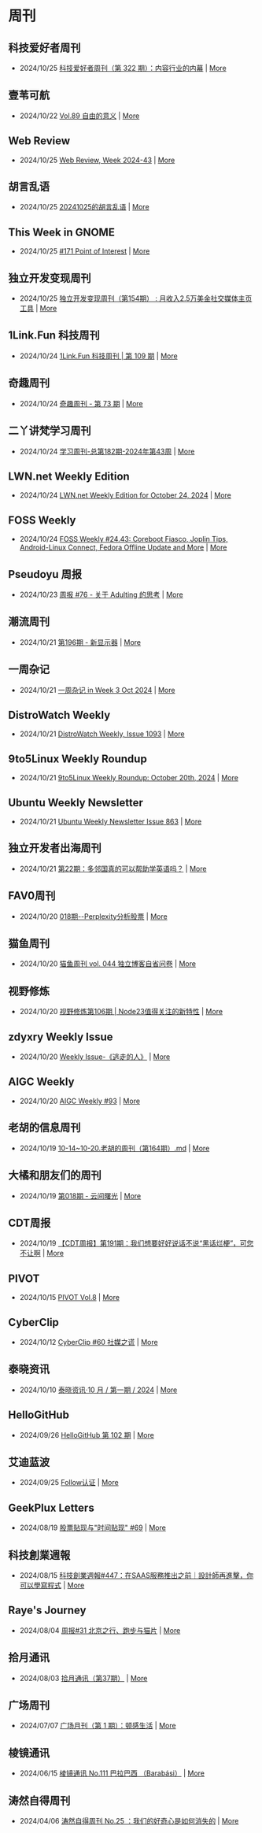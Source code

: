 # 周刊

## 科技爱好者周刊
- 2024/10/25 [科技爱好者周刊（第 322 期）：内容行业的内幕](http://www.ruanyifeng.com/blog/2024/10/weekly-issue-322.html) | [More](channels/%E7%A7%91%E6%8A%80%E7%88%B1%E5%A5%BD%E8%80%85%E5%91%A8%E5%88%8A.md)

## 壹苇可航
- 2024/10/22 [Vol.89 自由的意义](https://letter.justgoidea.com/p/202427) | [More](channels/%E5%A3%B9%E8%8B%87%E5%8F%AF%E8%88%AA.md)

## Web Review
- 2024/10/25 [Web Review, Week 2024-43](https://ervin.ipsquad.net/blog/2024/10/25/web-review-week-2024-43/) | [More](channels/Web%20Review.md)

## 胡言乱语
- 2024/10/25 [20241025的胡言乱语](https://www.bboy.app/2024/10/25/20241025%E7%9A%84%E8%83%A1%E8%A8%80%E4%B9%B1%E8%AF%AD/) | [More](channels/%E8%83%A1%E8%A8%80%E4%B9%B1%E8%AF%AD.md)

## This Week in GNOME
- 2024/10/25 [#171 Point of Interest](https://thisweek.gnome.org/posts/2024/10/twig-171/) | [More](channels/This%20Week%20in%20GNOME.md)

## 独立开发变现周刊
- 2024/10/25 [独立开发变现周刊（第154期） : 月收入2.5万美金社交媒体主页工具](https://www.ezindie.com/weekly/issue-154) | [More](channels/%E7%8B%AC%E7%AB%8B%E5%BC%80%E5%8F%91%E5%8F%98%E7%8E%B0%E5%91%A8%E5%88%8A.md)

## 1Link.Fun 科技周刊
- 2024/10/24 [1Link.Fun 科技周刊 | 第 109 期](https://1link.fun/blog/issue/issue109/) | [More](channels/1Link.Fun%20%E7%A7%91%E6%8A%80%E5%91%A8%E5%88%8A.md)

## 奇趣周刊
- 2024/10/24 [奇趣周刊 - 第 73 期](https://zishu.me/blog/weekly-73.html/) | [More](channels/%E5%A5%87%E8%B6%A3%E5%91%A8%E5%88%8A.md)

## 二丫讲梵学习周刊
- 2024/10/24 [学习周刊-总第182期-2024年第43周](https://wiki.eryajf.net/pages/225eaf/) | [More](channels/%E4%BA%8C%E4%B8%AB%E8%AE%B2%E6%A2%B5%E5%AD%A6%E4%B9%A0%E5%91%A8%E5%88%8A.md)

## LWN.net Weekly Edition
- 2024/10/24 [LWN.net Weekly Edition for October 24, 2024](https://lwn.net/Articles/994575/) | [More](channels/LWN.net%20Weekly%20Edition.md)

## FOSS Weekly
- 2024/10/24 [FOSS Weekly #24.43: Coreboot Fiasco, Joplin Tips, Android-Linux Connect, Fedora Offline Update and More](https://itsfoss.com/newsletter/foss-weekly-24-43/) | [More](channels/FOSS%20Weekly.md)

## Pseudoyu 周报
- 2024/10/23 [周报 #76 - 关于 Adulting 的思考](https://www.pseudoyu.com/zh/2024/10/24/weekly_review_202401024/) | [More](channels/Pseudoyu%20%E5%91%A8%E6%8A%A5.md)

## 潮流周刊
- 2024/10/21 [第196期 - 新显示器](https://weekly.tw93.fun/posts/196-%E6%96%B0%E6%98%BE%E7%A4%BA%E5%99%A8/) | [More](channels/%E6%BD%AE%E6%B5%81%E5%91%A8%E5%88%8A.md)

## 一周杂记
- 2024/10/21 [一周杂记 in Week 3 Oct 2024](http://kingsamchen.github.io/2024/10/21/weekly-2024-oct-3/) | [More](channels/%E4%B8%80%E5%91%A8%E6%9D%82%E8%AE%B0.md)

## DistroWatch Weekly
- 2024/10/21 [DistroWatch Weekly, Issue 1093](https://distrowatch.com/weekly.php?issue=20241021) | [More](channels/DistroWatch%20Weekly.md)

## 9to5Linux Weekly Roundup
- 2024/10/21 [9to5Linux Weekly Roundup: October 20th, 2024](https://9to5linux.com/9to5linux-weekly-roundup-october-20th-2024) | [More](channels/9to5Linux%20Weekly%20Roundup.md)

## Ubuntu Weekly Newsletter
- 2024/10/21 [Ubuntu Weekly Newsletter Issue 863](https://discourse.ubuntu.com/t/ubuntu-weekly-newsletter-issue-863/49035) | [More](channels/Ubuntu%20Weekly%20Newsletter.md)

## 独立开发者出海周刊
- 2024/10/21 [第22期：多邻国真的可以帮助学英语吗？](https://gapis.money/weekly/2024-10-21_022) | [More](channels/%E7%8B%AC%E7%AB%8B%E5%BC%80%E5%8F%91%E8%80%85%E5%87%BA%E6%B5%B7%E5%91%A8%E5%88%8A.md)

## FAV0周刊
- 2024/10/20 [018期--Perplexity分析股票](https://fav0.com/posts/2024/018) | [More](channels/FAV0%E5%91%A8%E5%88%8A.md)

## 猫鱼周刊
- 2024/10/20 [猫鱼周刊 vol. 044 独立博客自省问卷](https://ameow.xyz/archives/weekly-044) | [More](channels/%E7%8C%AB%E9%B1%BC%E5%91%A8%E5%88%8A.md)

## 视野修炼
- 2024/10/20 [视野修炼第106期 | Node23值得关注的新特性](https://sugarat.top/weekly/2024-10-20.html) | [More](channels/%E8%A7%86%E9%87%8E%E4%BF%AE%E7%82%BC.md)

## zdyxry Weekly Issue
- 2024/10/20 [Weekly Issue-《逃走的人》](https://zdyxry.github.io/2024/10/20/Weekly-Issue-%E9%80%83%E8%B5%B0%E7%9A%84%E4%BA%BA/) | [More](channels/zdyxry%20Weekly%20Issue.md)

## AIGC Weekly
- 2024/10/20 [AIGC Weekly #93](https://quail.ink/op7418/p/aigc-weekly-93) | [More](channels/AIGC%20Weekly.md)

## 老胡的信息周刊
- 2024/10/19 [10-14~10-20.老胡的周刊（第164期）.md](https://weekly.howie6879.com/2024/10-14~10-20.老胡的周刊（第164期）.html) | [More](channels/%E8%80%81%E8%83%A1%E7%9A%84%E4%BF%A1%E6%81%AF%E5%91%A8%E5%88%8A.md)

## 大橘和朋友们的周刊
- 2024/10/19 [第018期 - 云间曙光](https://rrorangeandfriends.site/posts/2024/018) | [More](channels/%E5%A4%A7%E6%A9%98%E5%92%8C%E6%9C%8B%E5%8F%8B%E4%BB%AC%E7%9A%84%E5%91%A8%E5%88%8A.md)

## CDT周报
- 2024/10/19 [【CDT周报】第191期：我们想要好好说话不说“黑话烂梗”，可您不让啊](https://chinadigitaltimes.net/chinese/712290.html) | [More](channels/CDT%E5%91%A8%E6%8A%A5.md)

## PIVOT
- 2024/10/15 [PIVOT Vol.8](https://anotherdayu.com/2024/5958/) | [More](channels/PIVOT.md)

## CyberClip
- 2024/10/12 [CyberClip #60 社媒之谎](https://shyrz.me/cyberclip-60-lying-social-media/) | [More](channels/CyberClip.md)

## 泰晓资讯
- 2024/10/10 [泰晓资讯·10 月 / 第一期 / 2024](https://tinylab.org/tinylab-weekly-10-1st-2024/) | [More](channels/%E6%B3%B0%E6%99%93%E8%B5%84%E8%AE%AF.md)

## HelloGitHub
- 2024/09/26 [HelloGitHub 第 102 期](https://hellogithub.com/periodical/volume/102) | [More](channels/HelloGitHub.md)

## 艾迪蓝波
- 2024/09/25 [Follow认证](https://www.idnunber.top/article/10c03a08-b813-805b-9032-cce14df9ecf6) | [More](channels/%E8%89%BE%E8%BF%AA%E8%93%9D%E6%B3%A2.md)

## GeekPlux Letters
- 2024/08/19 [股票贴现与"时间贴现" #69](https://letters.geekplux.com/69/) | [More](channels/GeekPlux%20Letters.md)

## 科技創業週報
- 2024/08/15 [科技創業週報#447：在SAAS服務推出之前｜設計師再進擊，你可以學寫程式](https://blog.starrocket.io/posts/newsletter-2024-08-15/) | [More](channels/%E7%A7%91%E6%8A%80%E5%89%B5%E6%A5%AD%E9%80%B1%E5%A0%B1.md)

## Raye's Journey
- 2024/08/04 [周报#31 北京之行、跑步与猫片](https://xlog.app/api/redirection?characterId=51803&noteId=1764) | [More](channels/Raye%27s%20Journey.md)

## 拾月通讯
- 2024/08/03 [拾月通讯（第37期）](https://www.skyue.com/24080317.html) | [More](channels/%E6%8B%BE%E6%9C%88%E9%80%9A%E8%AE%AF.md)

## 广场周刊
- 2024/07/07 [广场月刊（第 1 期）：顿感生活](https://immmmm.com/month-1-20240707/) | [More](channels/%E5%B9%BF%E5%9C%BA%E5%91%A8%E5%88%8A.md)

## 棱镜通讯
- 2024/06/15 [棱镜通讯 No.111  巴拉巴西 （Barabási）](https://wangyurui.com/posts/leng-jing-tong-xun-no-111-ba-la-ba-xi-barabasi-a996bcab) | [More](channels/%E6%A3%B1%E9%95%9C%E9%80%9A%E8%AE%AF.md)

## 涛然自得周刊
- 2024/04/06 [涛然自得周刊 No.25 ：我们的好奇心是如何消失的](http://heyitao.com/post/beyond-code-weekly-025) | [More](channels/%E6%B6%9B%E7%84%B6%E8%87%AA%E5%BE%97%E5%91%A8%E5%88%8A.md)

